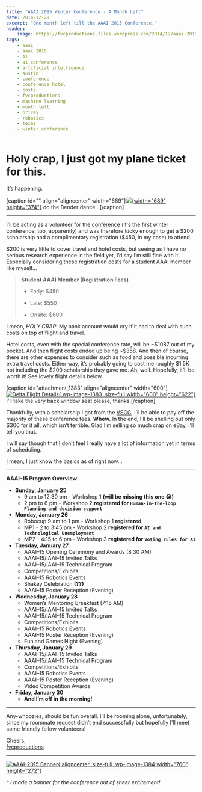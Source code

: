 ```yaml
---
title: "AAAI 2015 Winter Conference - A Month Left"
date: 2014-12-29
excerpt: "One month left till the AAAI 2015 Conference."
header:
    image: https://fvcproductions.files.wordpress.com/2014/12/aaai-2015-001.jpg
tags:
    - aaai
    - aaai 2015
    - AI
    - ai conference
    - artificial intelligence
    - austin
    - conference
    - conference hotel
    - costs
    - fvcproductions
    - machine learning
    - month left
    - pricey
    - robotics
    - texas
    - winter conference
---
```


Holy crap, I just got my plane ticket for this.
===============================================

It’s happening.

\[caption id="" align="aligncenter"
width="689"\][![](https://fc07.deviantart.net/fs71/f/2011/176/b/2/triple_bender_dance_by_aspellgoof-d3jxffk.gif){width="689"
height="374"}](https://fc07.deviantart.net/fs71/f/2011/176/b/2/triple_bender_dance_by_aspellgoof-d3jxffk.gif)
do the Bender dance…\[/caption\]

------------------------------------------------------------------------

I’ll be acting as a volunteer for [the
conference](https://www.aaai.org/Conferences/AAAI/aaai15.php "AAAI 2015 Winter Conference")
(it's the first winter conference, too, apparently) and was therefore
lucky enough to get a \$200 scholarship and a complimentary registration
(\$450, in my case) to attend.

\$200 is very little to cover travel and hotel costs, but seeing as I
have no serious research experience in the field yet, I’d say I’m still
fine with it. Especially considering these registration costs for a
student AAAI member like myself…

> **Student AAAI Member (Registration Fees)**
>
> - Early: \$450
>
> - Late: \$550
>
> - Onsite: \$600

I mean, *HOLY CRAP*! My bank account would cry if it had to deal with
such costs on top of flight and travel.

Hotel costs, even with the special conference rate, will be \~\$1087 out
of my pocket. And then flight costs ended up being \~\$358. And then of
course, there are other expenses to consider such as food and possible
incurring extra travel costs. Either way, it’s probably going to cost me
roughly \$1.5K not including the \$200 scholarship they gave me. Ah,
well. Hopefully, it’ll be worth it! See lovely flight details below.

\[caption id="attachment\_1383" align="aligncenter"
width="600"\][![Delta Flight
Details](https://fvcproductions.files.wordpress.com/2014/12/screenshot-2014-12-30-20-31-34.png){.wp-image-1383
.size-full width="600"
height="622"}](https://fvcproductions.files.wordpress.com/2014/12/screenshot-2014-12-30-20-31-34.png)
I'll take the very back window seat please, thanks.\[/caption\]

Thankfully, with a scholarship I got from the
[VSGC](https://vsgc.odu.edu "VSGC @ ODU"), I’ll be able to pay off the
majority of these conference fees. **Whew.** In the end, I’ll be
shelling out only \$300 for it all, which isn’t terrible. Glad I’m
selling so much crap on eBay, I’ll tell you that.

I will say though that I don’t feel I really have a lot of information
yet in terms of scheduling.

I mean, I just know the basics as of right now…

------------------------------------------------------------------------

**AAAI–15 Program Overview**

-   **Sunday, January 25**
    -   9 am to 12:30 pm - Workshop 1 **(will be missing this one 😭)**
    -   2 pm to 6 pm - Workshop 2 **registered for
        `Human-in-the-loop Planning and decision support`**
-   **Monday, January 26**
    -   Robocup 9 am to 1 pm - Workshop 1 **registered**
    -   MP1 - 2 to 3:45 pm - Workshop 2 **registered for
        `AI and Technological Unemployment`**
    -   MP2 - 4:15 to 6 pm - Workshop 3 **registered for
        `Voting rules for AI`**
-   **Tuesday, January 27**
    -   AAAI–15 Opening Ceremony and Awards (8:30 AM)
    -   AAAI–15/IAAI–15 Invited Talks
    -   AAAI–15/IAAI–15 Technical Program
    -   Competitions/Exhibits
    -   AAAI–15 Robotics Events
    -   Shakey Celebration **(??)**
    -   AAAI–15 Poster Reception (Evening)
-   **Wednesday, January 28**
    -   Women’s Mentoring Breakfast (7:15 AM)
    -   AAAI–15/IAAI–15 Invited Talks
    -   AAAI–15/IAAI–15 Technical Program
    -   Competitions/Exhibits
    -   AAAI–15 Robotics Events
    -   AAAI–15 Poster Reception (Evening)
    -   Fun and Games Night (Evening)
-   **Thursday, January 29**
    -   AAAI–15/IAAI–15 Invited Talks
    -   AAAI–15/IAAI–15 Technical Program
    -   Competitions/Exhibits
    -   AAAI–15 Robotics Events
    -   AAAI–15 Poster Reception (Evening)
    -   Video Competition Awards
-   **Friday, January 30**
    -   **And I’m off in the morning!**

------------------------------------------------------------------------

Any-whoozies, should be fun overall. I’ll be rooming alone,
unfortunately, since my roommate request didn’t end successfully but
hopefully I'll meet some friendly fellow volunteers!

Cheers,\
[fvcproductions](https://twitter.com/fvcproductions "Twitter - FVCproductions")

------------------------------------------------------------------------

[![AAAI-2015
Banner](https://fvcproductions.files.wordpress.com/2014/12/aaai-2015-001.jpg){.aligncenter
.size-full .wp-image-1384 width="760"
height="272"}](https://fvcproductions.files.wordpress.com/2014/12/aaai-2015-001.jpg)

*\^ I made a banner for the conference out of sheer excitement!*
